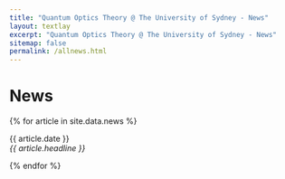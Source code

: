 ```yaml
---
title: "Quantum Optics Theory @ The University of Sydney - News"
layout: textlay
excerpt: "Quantum Optics Theory @ The University of Sydney - News"
sitemap: false
permalink: /allnews.html
---
```


# News

{% for article in site.data.news %}
<p>{{ article.date }} <br>
<em>{{ article.headline }}</em></p>
{% endfor %}
